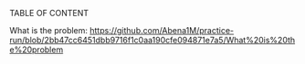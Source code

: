 TABLE OF CONTENT 


What is the problem: https://github.com/Abena1M/practice-run/blob/2bb47cc6451dbb9716f1c0aa190cfe094871e7a5/What%20is%20the%20problem
